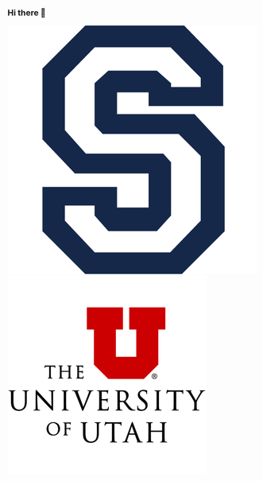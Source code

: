 ### Hi there 👋

[![Link](https://github.com/ethanbowles03/ethanbowles03/blob/main/resources/SkylineStock.png)](https://github.com/ethanbowles03/ethanbowles03)
[![Link](https://github.com/ethanbowles03/ethanbowles03/blob/main/resources/UofUStock.png)](https://github.com/ethanbowles03/ethanbowles03)

<!--
**ethanbowles03/ethanbowles03** is a ✨ _special_ ✨ repository because its `README.md` (this file) appears on your GitHub profile.

Here are some ideas to get you started:

- 🔭 I’m currently working on ...
- 🌱 I’m currently learning ...
- 👯 I’m looking to collaborate on ...
- 🤔 I’m looking for help with ...
- 💬 Ask me about ...
- 📫 How to reach me: ...
- 😄 Pronouns: ...
- ⚡ Fun fact: ...
-->
